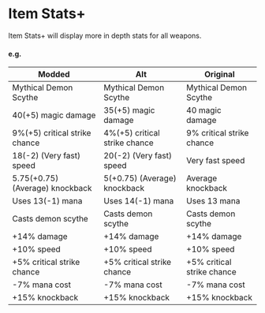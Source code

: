 # Item Stats+
Item Stats+ will display more in depth stats for all weapons.
#### e.g.
Modded | Alt | Original
--- | --- | ---
Mythical Demon Scythe | Mythical Demon Scythe | Mythical Demon Scythe
40(+5) magic damage | 35(+5) magic damage | 40 magic damage
9%(+5) critical strike chance | 4%(+5) critical strike chance | 9% critical strike chance
18(-2) (Very fast) speed | 20(-2) (Very fast) speed | Very fast speed
5.75(+0.75) (Average) knockback | 5(+0.75) (Average) knockback | Average knockback
Uses 13(-1) mana | Uses 14(-1) mana | Uses 13 mana
Casts demon scythe | Casts demon scythe | Casts demon scythe
+14% damage | +14% damage | +14% damage
+10% speed | +10% speed | +10% speed
+5% critical strike chance | +5% critical strike chance | +5% critical strike chance
-7% mana cost | -7% mana cost | -7% mana cost
+15% knockback | +15% knockback | +15% knockback